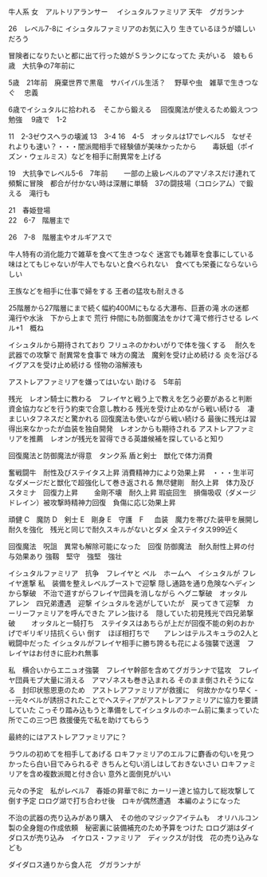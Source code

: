 牛人系
女　アルトリアランサー　
イシュタルファミリア
天牛　グガランナ

26　レベル7-8に
イシュタルファミリアのお気に入り
生きているほうが嬉しいだろう



冒険者になりたいと都に出て行った娘がＳランクになってた
夫がいる　娘も６歳　大抗争の7年前に　



5歳　21年前　廃棄世界で黒竜　サバイバル生活？
　野草や虫　雑草で生きつなぐ
　忠義


6歳でイシュタルに拾われる　そこから鍛える
　回復魔法が使えるため鍛えつつ勉強　
9歳で　1-2

11　2-3ゼウスヘラの壊滅
13　3-4
16　4-5　オッタルは17でレベル5　なぜそれよりも速い？・・・闇派閥相手で経験値が美味かったから
　　毒妖蛆（ポイズン・ウェルミス）などを相手に耐異常を上げる

19　大抗争でレベル5-6　7年前
　　一部の上級レベルのアマゾネスだけ連れて頻繫に冒険　都合が付かない時は深層に単騎　37の闘技場（コロシアム）で鍛える　滝行も

21　春姫登場  
22　6-7　階層主で

26　7-8　階層主やオルギアスで

牛人特有の消化能力で雑草を食べて生きつなぐ
迷宮でも雑草を食事にしている　
味はとてもじゃないが牛人でもないと食べられない　食べても栄養にならないらしい


王族などを相手に仕事で婦をする
王者の猛攻も耐えきる



25階層から27階層にまで続く幅約400Mにもなる大瀑布、巨蒼の滝
水の迷都　滝行や水泳　下から上まで
荒行
仲間にも防御魔法をかけて滝で修行させる
レベル+1　概ね


イシュタルから期待されており
フリュネのかわいがりで体を強くする　
耐久を武器での攻撃で
耐異常を食事で
味方の魔法　魔剣を受け止め続ける
炎を浴びる　イグアスを受け止め続ける
怪物の溶解液も　




アストレアファミリアを嫌ってはいない
助ける　5年前

残光　レオン騎士に教わる　フレイヤと戦う上で教えを乞う必要があると判断　資金協力などを行う約束で合意し教わる
残光を受け止めながら戦い続ける　凄まじいタフネスだと驚かれる
回復魔法も使いながら戦い続ける
最後に残光は習得出来なかったが血装を独自開発　レオンからも期待される
アストレアファミリアを推薦　レオンが残光を習得できる英雄候補を探していると知り

回復魔法と防御魔法が得意　タンク系
盾と剣士　獣化で体力消費　





奮戦闘牛　耐性及びステイタス上昇 消費精神力により効果上昇　・・・生半可なダメージだと獣化で超強化して巻き返される
無尽健剛　耐久上昇　体力及びスタミナ　回復力上昇　　
金剛不壊　耐久上昇
瑕疵回生　損傷吸収（ダメージドレイン）被攻撃時精神力回復　負傷に応じ効果上昇　

頑健 C　魔防 D　剣士 E　剛身 E　守護　F 　
血装　魔力を帯びた装甲を展開し耐久を強化　残光と同じで耐久スキルがないとダメ
全ステイタス999近く


回復魔法　呪詛　異常も解除可能になった　回復
防御魔法　耐久耐性上昇の付与効果あり
強靱　堅守　強堅　強壮 






イシュタルファミリア　抗争　フレイヤと
ベル　ホームへ　イシュタルが
フレイヤ進撃
私　装備を整えレベルブーストで迎撃
隠し通路を通り危険なヘディンから撃破　不治で道すがらフレイヤ団員を消しながら
ヘグニ撃破　オッタル　アレン　四兄弟遭遇　迎撃
イシュタルを逃がしていたが　戻ってきて迎撃　カーリーファミリアを呼んできた
アレン抜ける　隠していた初見残光で四兄弟撃破　　
オッタルと一騎打ち　ステイタスはあちらが上だが回復不能の剣のおかげでギリギリ拮抗くらい
倒す　ほぼ相打ちで　　アレンはテルスキュラの2人と戦闘中だった
イシュタルがフレイヤ相手に勝ち誇るも花による強襲で送還　フレイヤはお付きに庇われ無事

私　横合いからエニュオ強襲　フレイヤ幹部を含めてグガランナで猛攻　フレイヤ団員モブ大量に消える　アマゾネスも巻き込まれる
そのまま倒されそうになる　封印状態恩恵のため　アストレアファミリアが救援に　何故かかなり早く
---元々ベルが誘拐されたことでヘスティアがアストレアファミリアに協力を要請していた
こっそり踏み込もうと準備をしてイシュタルのホーム前に集まっていた所でこの三つ巴
救援優先で私を助けてもらう

最終的にはアストレアファミリアに？

ラウルの初めてを相手してあげる
ロキファミリアのエルフに麝香の匂いを見つかったら白い目でみられるぞ
きちんと匂い消しはしておきないさい
ロキファミリアを含め複数派閥と付き合い
意外と面倒見がいい
　


元々の予定　私がレベル7　春姫の昇華で8に
カーリー達と協力して総攻撃して倒す予定
ロログ湖で打ち合わせ後　ロキが偶然遭遇　本編のようになった




不治の武器の売り込みがあり購入　その他のマジックアイテムも　オリハルコン製の全身鎧の作成依頼　秘密裏に装備補充のため予算をつけた
ロログ湖はダイダロスが売り込み　イケロス・ファミリア　ディックスが討伐　花の売り込みなども




ダイダロス通りから食人花　グガランナが

